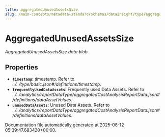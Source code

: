 ```yaml
---
title: aggregatedUnusedAssetsSize
slug: /main-concepts/metadata-standard/schemas/datainsight/type/aggregatedunusedassetssize
---
```


# AggregatedUnusedAssetsSize

*AggregatedUnusedAssetsSize data blob*

## Properties

- **`timestamp`**: timestamp. Refer to *../../type/basic.json#/definitions/timestamp*.
- **`frequentlyUsedDataAssets`**: Frequently used Data Assets. Refer to *../../analytics/reportDataType/aggregatedCostAnalysisReportData.json#/definitions/dataAssetValues*.
- **`unusedDataAssets`**: Unused Data Assets. Refer to *../../analytics/reportDataType/aggregatedCostAnalysisReportData.json#/definitions/dataAssetValues*.


Documentation file automatically generated at 2025-08-12 05:39:47.683420+00:00.
